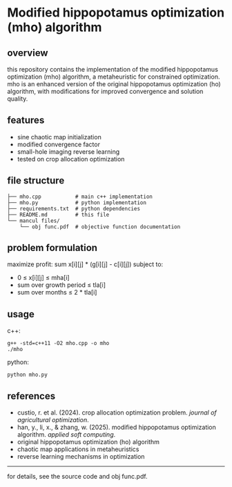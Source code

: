 # Modified hippopotamus optimization (mho) algorithm

## overview

this repository contains the implementation of the modified hippopotamus optimization (mho) algorithm, a metaheuristic for constrained optimization. mho is an enhanced version of the original hippopotamus optimization (ho) algorithm, with modifications for improved convergence and solution quality.

## features

- sine chaotic map initialization
- modified convergence factor
- small-hole imaging reverse learning
- tested on crop allocation optimization

## file structure

```
├── mho.cpp           # main c++ implementation
├── mho.py            # python implementation
├── requirements.txt  # python dependencies
├── README.md         # this file
└── mancul files/
    └── obj func.pdf  # objective function documentation
```

## problem formulation

maximize profit: sum x[i][j] * (g[i][j] - c[i][j])
subject to:
- 0 ≤ x[i][j] ≤ mha[i]
- sum over growth period ≤ tla[i]
- sum over months ≤ 2 * tla[i]

## usage

c++:
```
g++ -std=c++11 -O2 mho.cpp -o mho
./mho
```
python:
```
python mho.py
```

## references

- custio, r. et al. (2024). crop allocation optimization problem. *journal of agricultural optimization*.
- han, y., li, x., & zhang, w. (2025). modified hippopotamus optimization algorithm. *applied soft computing*.
- original hippopotamus optimization (ho) algorithm
- chaotic map applications in metaheuristics
- reverse learning mechanisms in optimization

---

for details, see the source code and obj func.pdf. 